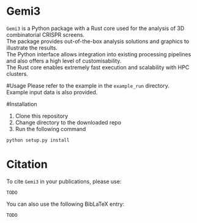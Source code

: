 # Gemi3

`Gemi3` is a Python package with a Rust core used for the analysis of 3D combinatorial CRISPR screens. </br>
The package provides out-of-the-box analysis solutions and graphics to illustrate the results.</br>
The Python interface allows integration into existing processing pipelines and also offers a high level of customisability.</br> 
The Rust core enables extremely fast execution and scalability with HPC clusters.</br>

#Usage
Please refer to the example in the `example_run` directory.</br>
Example input data is also provided.

#Installation

1. Clone this repository</br>
2. Change directory to the downloaded repo</br>
3. Run the following command</br>
```
python setup.py install
```

# Citation
To cite `Gemi3` in your publications, please use: </br>

```
TODO
```

You can also use the following BibLaTeX entry:</br>

```
TODO
```